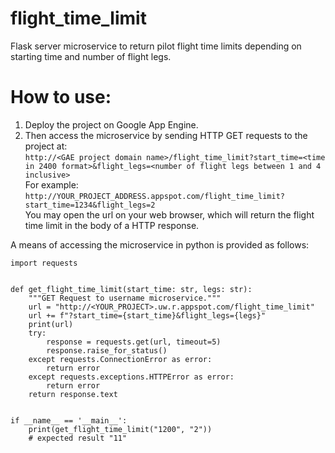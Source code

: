 # flight_time_limit
Flask server microservice to return pilot flight time limits depending on starting time and number of flight legs.

# How to use:
1) Deploy the project on Google App Engine. 
2) Then access the microservice by sending HTTP GET requests to the project at: <br>
`http://<GAE project domain name>/flight_time_limit?start_time=<time in 2400 format>&flight_legs=<number of flight legs between 1 and 4 inclusive> `<br>
For example:<br>
`http://YOUR_PROJECT_ADDRESS.appspot.com/flight_time_limit?start_time=1234&flight_legs=2`<br>
You may open the url on your web browser, which will return the flight time limit in the body of a HTTP response.

A means of accessing the microservice in python is provided as follows: 

```
import requests


def get_flight_time_limit(start_time: str, legs: str):
    """GET Request to username microservice."""
    url = "http://<YOUR_PROJECT>.uw.r.appspot.com/flight_time_limit"
    url += f"?start_time={start_time}&flight_legs={legs}"
    print(url)
    try:
        response = requests.get(url, timeout=5)
        response.raise_for_status()
    except requests.ConnectionError as error:
        return error
    except requests.exceptions.HTTPError as error:
        return error
    return response.text


if __name__ == '__main__':
    print(get_flight_time_limit("1200", "2"))
    # expected result "11"
```

